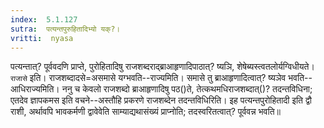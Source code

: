 ```yaml
---
index:  5.1.127
sutra:  पत्यन्तपुरुहितादिभ्यो यक्?।
vritti:  nyasa
---
```


पत्यन्तात्? पूर्ववदणि प्राप्ते, पुरोहितादिषु राजशब्दराद्ब्राआहृणादिपाठात्? ष्यञि, शेषेब्यस्त्वतलोर्यग्विधीयते। `राजासे` इति। राजशब्दादसे=असमासे यग्भवति--राज्यमिति। समासे तु ब्राआहृणादित्वात्? ष्यञेव भवति--आधिराज्यमिति। ननु च केवलो राजशब्दो ब्राआहृणादिषु पठ()ते, तेत्कथमधिराजशब्दात्()? तदन्तविधिना; एतदेव ज्ञापकमस इति वचने--अस्तौहि प्रकरणे राजशब्देन तदन्तविधिरिति। इह पत्यन्तपुरोहितादी इति द्वौ राशी, अर्थावपि भावकर्मणी द्वावेवेति साम्याद्यथासंख्यं प्राप्नोति; तदस्वरितत्वात्? पूर्ववन्न भवति॥
